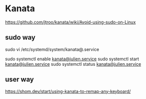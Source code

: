 # Kanata

https://github.com/jtroo/kanata/wiki/Avoid-using-sudo-on-Linux

## sudo way

sudo vi /etc/systemd/system/kanata@.service

sudo systemctl enable kanata@julien.service
sudo systemctl start kanata@julien.service
sudo systemctl status kanata@julien.service

## user way

https://shom.dev/start/using-kanata-to-remap-any-keyboard/
